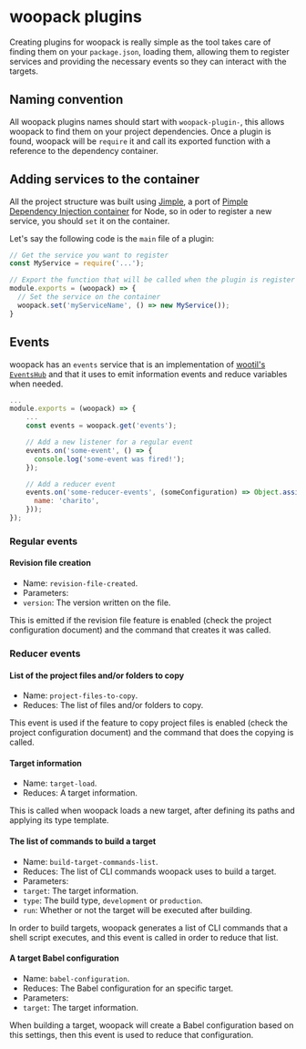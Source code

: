 # woopack plugins

Creating plugins for woopack is really simple as the tool takes care of finding them on your `package.json`, loading them, allowing them to register services and providing the necessary events so they can interact with the targets.

## Naming convention

All woopack plugins names should start with `woopack-plugin-`, this allows woopack to find them on your project dependencies. Once a plugin is found, woopack will be `require` it and call its exported function with a reference to the dependency container.

## Adding services to the container

All the project structure was built using [Jimple](https://yarnpkg.com/en/package/jimple), a port of [Pimple Dependency Injection container](https://github.com/silexphp/Pimple/) for Node, so in oder to register a new service, you should `set` it on the container.

Let's say the following code is the `main` file of a plugin:

```js
// Get the service you want to register
const MyService = require('...');

// Export the function that will be called when the plugin is register
module.exports = (woopack) => {
  // Set the service on the container
  woopack.set('myServiceName', () => new MyService());
}
```

## Events

woopack has an `events` service that is an implementation of [wootil's `EventsHub`](https://homer0.github.io/wootils/class/wootils/shared/eventsHub.js~EventsHub.html) and that it uses to emit information events and reduce variables when needed.

```js
...
module.exports = (woopack) => {
	...
	const events = woopack.get('events');

	// Add a new listener for a regular event
	events.on('some-event', () => {
	  console.log('some-event was fired!');
	});

	// Add a reducer event
	events.on('some-reducer-events', (someConfiguration) => Object.assign({}, someConfiguration, {
	  name: 'charito',
	}));
});
```

### Regular events

#### Revision file creation

- Name: `revision-file-created`.
- Parameters:
 - `version`: The version written on the file.

This is emitted if the revision file feature is enabled (check the project configuration document) and the command that creates it was called.

### Reducer events

#### List of the project files and/or folders to copy

- Name: `project-files-to-copy`.
- Reduces: The list of files and/or folders to copy.

This event is used if the feature to copy project files is enabled (check the project configuration document) and the command that does the copying is called.

#### Target information

- Name: `target-load`.
- Reduces: A target information.

This is called when woopack loads a new target, after defining its paths and applying its type template.

#### The list of commands to build a target

- Name: `build-target-commands-list`.
- Reduces: The list of CLI commands woopack uses to build a target.
- Parameters:
 - `target`: The target information.
 - `type`: The build type, `development` or `production`.
 - `run`: Whether or not the target will be executed after building.

In order to build targets, woopack generates a list of CLI commands that a shell script executes, and this event is called in order to reduce that list.

#### A target Babel configuration

- Name: `babel-configuration`.
- Reduces: The Babel configuration for an specific target.
- Parameters:
 - `target`: The target information.

When building a target, woopack will create a Babel configuration based on this settings, then this event is used to reduce that configuration.
